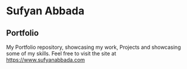 # Sufyan Abbada

## Portfolio

My Portfolio repository, showcasing my work, Projects and showcasing some of my skills. Feel free to visit the site at https://www.sufyanabbada.com

